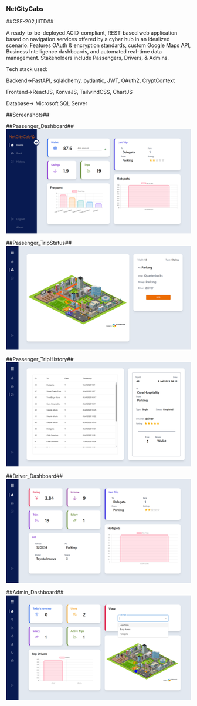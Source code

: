 ### NetCityCabs ###
##CSE-202,IIITD##



A ready-to-be-deployed ACID-compliant, REST-based web application based on navigation services offered by a cyber hub in an idealized scenario. Features OAuth & encryption standards, custom Google Maps API, Business Intelligence dashboards, and automated real-time data management. Stakeholders include Passengers, Drivers, & Admins.   



Tech stack used: 

Backend->FastAPI, sqlalchemy, pydantic, JWT, OAuth2, CryptContext 

Frontend->ReactJS, KonvaJS, TailwindCSS, ChartJS 

Database-> Microsoft SQL Server 

##Screenshots##

##Passenger_Dashboard##
![Passenger_Dashboard](https://github.com/Vinayak21574/NetCityCabs/blob/main/Preview/Passenger_Dashboard.png)

##Passenger_TripStatus##
![Passenger_TripStatus](https://github.com/Vinayak21574/NetCityCabs/blob/main/Preview/Passenger_TripStatus.png)

##Passenger_TripHistory##
![Passenger_Dashboard](https://github.com/Vinayak21574/NetCityCabs/blob/main/Preview/Passenger_TripHistory.png)

##Driver_Dashboard##
![Passenger_Dashboard](https://github.com/Vinayak21574/NetCityCabs/blob/main/Preview/Driver_Dashboard.png)

##Admin_Dashboard##
![Passenger_Dashboard](https://github.com/Vinayak21574/NetCityCabs/blob/main/Preview/Admin_Dashboard.png)
